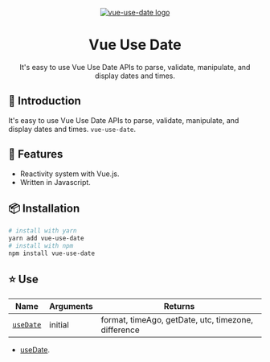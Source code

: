 <p align="center"><a href="/"><img src="https://vue-use-date.netlify.app/assets/vue-use-date.png" alt="vue-use-date logo"></a></p>
<h1 align="center">Vue Use Date</h1>
<p align="center">It's easy to use Vue Use Date APIs to parse, validate, manipulate, and display dates and times.</p>

## :rocket: Introduction

It's easy to use Vue Use Date APIs to parse, validate, manipulate, and display dates and times. `vue-use-date`.

## :rocket: Features

- Reactivity system with Vue.js.
- Written in Javascript.

## :package: Installation

```bash
# install with yarn
yarn add vue-use-date
# install with npm
npm install vue-use-date
```

## :star: Use

| Name                      | Arguments | Returns                                             |
| ------------------------- | --------- | --------------------------------------------------- |
| [`useDate`](./useDate.md) | initial   | format, timeAgo, getDate, utc, timezone, difference |

- [useDate](./useDate.md).

<ToggleDarkMode/>
